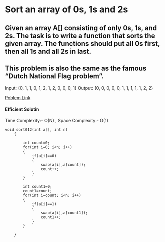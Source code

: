 # Sort an array of 0s, 1s and 2s 
## Given an array A[] consisting of only 0s, 1s, and 2s. The task is to write a function that sorts the given array. The functions should put all 0s first, then all 1s and all 2s in last. 
## This problem is also the same as the famous “Dutch National Flag problem”. 
 
Input: {0, 1, 1, 0, 1, 2, 1, 2, 0, 0, 0, 1}
Output: {0, 0, 0, 0, 0, 1, 1, 1, 1, 1, 2, 2} 

[Poblem Link](https://practice.geeksforgeeks.org/problems/sort-an-array-of-0s-1s-and-2s4231/1?utm_source=gfg&utm_medium=article&utm_campaign=bottom_sticky_on_article)
 
#### Efficient Solutin 
Time Complexity:- O(N) , Space Complexity:- O(1)
~~~
void sort012(int a[], int n)
    {
        
        int count=0;
        for(int i=0; i<n; i++)
        {
            if(a[i]==0)
            {
                swap(a[i],a[count]);
                count++;
            }
        }
        
        int count1=0;
        count1=count;
        for(int i=count; i<n; i++)
        {
            if(a[i]==1)
            {
                swap(a[i],a[count1]);
                count1++;
            }
        }
        
    }
    
